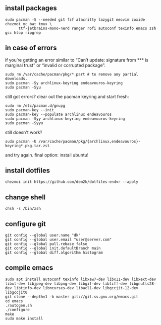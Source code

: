 ## install packages
```
sudo pacman -S --needed git fzf alacritty lazygit neovim zoxide chezmoi mc bat tmux \
      ttf-jetbrains-mono-nerd ranger rofi autoconf texinfo emacs zsh gcc htop ripgrep
```

## in case of errors
if you’re getting an error similar to “Can’t update: signature from *** is marginal trust” or “invalid or corrupted package”:
```
sudo rm /var/cache/pacman/pkg/*.part # to remove any partial downloads.
sudo pacman -Sy archlinux-keyring endeavouros-keyring
sudo pacman -Syu
```
still got errors?  clear out the pacman keyring and start fresh:
```
sudo rm /etc/pacman.d/gnupg
sudo pacman-key --init
sudo pacman-key --populate archlinux endeavouros
sudo pacman -Syy archlinux-keyring endeavouros-keyring
sudo pacman -Syyu
```
still doesn't work?
```
sudo pacman -U /var/cache/pacman/pkg/{archlinux,endeavouros}-keyring*.pkg.tar.zst
```
and try again. final option: install ubuntu!

## install dotfiles
```
chezmoi init https://github.com/dem2k/dotfiles-endvr --apply
```

## change shell
```
chsh -s /bin/zsh
```

## configure git
```
git config --global user.name "dk"
git config --global user.email "user@server.com"
git config --global pull.rebase false
git config --global init.defaultBranch main
git config --global diff.algorithm histogram
```

## compile emacs
```
sudo apt install autoconf texinfo libxaw7-dev libx11-dev libxext-dev libxt-dev libjpeg-dev libpng-dev libgif-dev libtiff-dev libgnutls28-dev libtinfo-dev libncurses-dev libacl1-dev libgccjit-12-dev libgccjit0
git clone --depth=1 -b master git://git.sv.gnu.org/emacs.git
cd emacs
./autogen.sh
./configure
make
sudo make install
```
